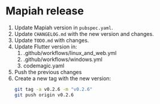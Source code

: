 # Mapiah release

1. Update Mapiah version in `pubspec.yaml`.
2. Update `CHANGELOG.md` with the new version and changes.
3. Update `TODO.md` with changes.
4. Update Flutter version in:
   1. .github/workflows/linux_and_web.yml
   2. .github/workflows/windows.yml
   3. codemagic.yaml
5. Push the previous changes
6. Create a new tag with the new version:
   ```bash
   git tag -a v0.2.6 -m "v0.2.6"
   git push origin v0.2.6
   ```
